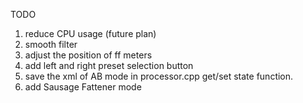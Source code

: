 TODO
1. reduce CPU usage (future plan)
2. smooth filter
3. adjust the position of ff meters
4. add left and right preset selection button
5. save the xml of AB mode in processor.cpp get/set state function.
6. add Sausage Fattener mode

